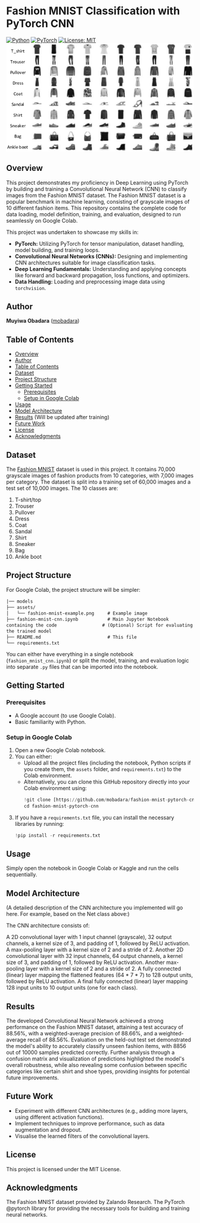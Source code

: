 # Fashion MNIST Classification with PyTorch CNN

[![Python](https://img.shields.io/badge/python-3.8+-blue.svg)](https://www.python.org/downloads/)
[![PyTorch](https://img.shields.io/badge/PyTorch-%23EE4C2C.svg?style=flat&logo=PyTorch&logoColor=white)](https://pytorch.org/)
[![License: MIT](https://img.shields.io/badge/License-MIT-yellow.svg)](https://opensource.org/licenses/MIT)
![Fashion MNIST Example](assets/fashion-mnist-example.png)

## Overview

This project demonstrates my proficiency in Deep Learning using PyTorch by building and training a Convolutional Neural Network (CNN) to classify images from the Fashion MNIST dataset. The Fashion MNIST dataset is a popular benchmark in machine learning, consisting of grayscale images of 10 different fashion items. This repository contains the complete code for data loading, model definition, training, and evaluation, designed to run seamlessly on Google Colab.

This project was undertaken to showcase my skills in:

* **PyTorch:** Utilizing PyTorch for tensor manipulation, dataset handling, model building, and training loops.
* **Convolutional Neural Networks (CNNs):** Designing and implementing CNN architectures suitable for image classification tasks.
* **Deep Learning Fundamentals:** Understanding and applying concepts like forward and backward propagation, loss functions, and optimizers.
* **Data Handling:** Loading and preprocessing image data using `torchvision`.

## Author

**Muyiwa Obadara** ([mobadara](https://github.com/mobadara))

## Table of Contents

* [Overview](#overview)
* [Author](#author)
* [Table of Contents](#table-of-contents)
* [Dataset](#dataset)
* [Project Structure](#project-structure)
* [Getting Started](#getting-started)
    * [Prerequisites](#prerequisites)
    * [Setup in Google Colab](#setup-in-google-colab)
* [Usage](#usage)
* [Model Architecture](#model-architecture)
* [Results](#results) (Will be updated after training)
* [Future Work](#future-work)
* [License](#license)
* [Acknowledgments](#acknowledgments)

## Dataset

The [Fashion MNIST](https://github.com/zalandoresearch/fashion-mnist) dataset is used in this project. It contains 70,000 grayscale images of fashion products from 10 categories, with 7,000 images per category. The dataset is split into a training set of 60,000 images and a test set of 10,000 images. The 10 classes are:

1.  T-shirt/top
2.  Trouser
3.  Pullover
4.  Dress
5.  Coat
6.  Sandal
7.  Shirt
8.  Sneaker
9.  Bag
10. Ankle boot

## Project Structure

For Google Colab, the project structure will be simpler:

```
|── models
├── assets/
│   └── fashion-mnist-example.png     # Example image
├── fashion-mnist-cnn.ipynb           # Main Jupyter Notebook containing the code                 # (Optional) Script for evaluating the trained model
├── README.md                         # This file
└── requirements.txt
```

You can either have everything in a single notebook (`fashion_mnist_cnn.ipynb`) or split the model, training, and evaluation logic into separate `.py` files that can be imported into the notebook.

## Getting Started

### Prerequisites

* A Google account (to use Google Colab).
* Basic familiarity with Python.

### Setup in Google Colab

1.  Open a new Google Colab notebook.
2.  You can either:
    * Upload all the project files (including the notebook, Python scripts if you create them, the `assets` folder, and `requirements.txt`) to the Colab environment.
    * Alternatively, you can clone this GitHub repository directly into your Colab environment using:
        ```python
        !git clone [https://github.com/mobadara/fashion-mnist-pytorch-cnn.git](https://github.com/mobadara/fashion-mnist-pytorch-cnn.git)
        cd fashion-mnist-pytorch-cnn
        ```
3.  If you have a `requirements.txt` file, you can install the necessary libraries by running:
    ```python
    !pip install -r requirements.txt
    ```

## Usage
Simply open the notebook in Google Colab or Kaggle and run the cells sequentially.

## Model Architecture
(A detailed description of the CNN architecture you implemented will go here. For example, based on the Net class above:)

The CNN architecture consists of:

A 2D convolutional layer with 1 input channel (grayscale), 32 output channels, a kernel size of 3, and padding of 1, followed by ReLU activation.
A max-pooling layer with a kernel size of 2 and a stride of 2.
Another 2D convolutional layer with 32 input channels, 64 output channels, a kernel size of 3, and padding of 1, followed by ReLU activation.
Another max-pooling layer with a kernel size of 2 and a stride of 2.
A fully connected (linear) layer mapping the flattened features (64 * 7 * 7) to 128 output units, followed by ReLU activation.
A final fully connected (linear) layer mapping 128 input units to 10 output units (one for each class).

## Results

The developed Convolutional Neural Network achieved a strong performance on the Fashion MNIST dataset, attaining a test accuracy of 88.56%, with a weighted-average precision of 88.66%, and a weighted-average recall of 88.56%. Evaluation on the held-out test set demonstrated the model's ability to accurately classify unseen fashion items, with 8856 out of 10000 samples predicted correctly. Further analysis through a confusion matrix and visualization of predictions highlighted the model's overall robustness, while also revealing some confusion between specific categories like certain shirt and shoe types, providing insights for potential future improvements.

## Future Work
- Experiment with different CNN architectures (e.g., adding more layers, using different activation functions).
- Implement techniques to improve performance, such as data augmentation and dropout.
- Visualise the learned filters of the convolutional layers.

## License
This project is licensed under the MIT License.

## Acknowledgments
The Fashion MNIST dataset provided by Zalando Research. 
The PyTorch @pytorch library for providing the necessary tools for building and training neural networks.
